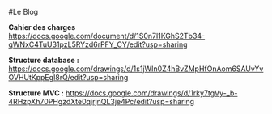 #Le Blog


**Cahier des charges**
https://docs.google.com/document/d/1S0n7l1KGhS2Tb34-qWNxC4TuU31pzL5RYzd6rPFY_CY/edit?usp=sharing


**Structure database :** 
https://docs.google.com/drawings/d/1s1jWIn0Z4hBvZMpHfOnAom6SAUvYvOVHUtKppEgI8rQ/edit?usp=sharing



**Structure MVC :** 
https://docs.google.com/drawings/d/1rky7tgVy-_b-4RHzpXh70PHgzdXte0qjrjnQL3je4Pc/edit?usp=sharing